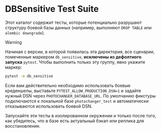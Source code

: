 # DBSensitive Test Suite

Этот каталог содержит тесты, которые потенциально разрушают структуру боевой
базы данных (например, выполняют `DROP TABLE` или `alembic downgrade`).

> [!WARNING]
> Начиная с версии, в которой появилась эта директория, все сценарии,
> помеченные маркером `db_sensitive`, **исключены из дефолтного запуска**
> `pytest`. Чтобы выполнить только эту группу, явно укажите маркер:
>
> ```bash
> pytest -m db_sensitive
> ```
>
> Если вам действительно необходимо использовать боевые креденшелы, выставьте
> `PYTEST_ALLOW_PRODUCTION_DSN=1` и задайте нужный DSN через
> `PHOTOCHANGER_DATABASE_URL`. По умолчанию фикстуры подключаются к локальной
> базе `photochanger_test` и автоматически отказываются использовать боевой DSN.

Запускайте эти тесты в изолированном окружении и только после того, как
убедитесь, что в базе есть актуальный бэкап или реплика для восстановления.
